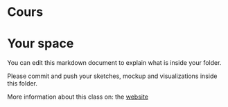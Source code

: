 
 # Cours
 # Your space 
 
 You can edit this markdown document to explain what is inside your folder. 
 
 Please commit and push your sketches, mockup  and visualizations inside this folder. 
 
 More information about this class on: the [website](https://controverses.telecom-paristech.fr)